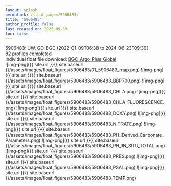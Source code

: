 ```yaml
---
layout: splash
permalink: /float_pages/5906483/
title: "5906483"
author_profile: false
last_created_on: 2025-09-30
toc: false
---
```

 
5906483: UW, GO-BGC (2022-01-09T06:38 to 2024-06-23T09:39)\
82 profiles completed\
Individual float file download: [BGC_Argo_Plus_Global](https://ftp.soest.hawaii.edu/bgc_argo_plus/Individual_Floats/outliers_removed/5906483_Sprof_processed.nc)\
![img-png]({{ site.url }}{{ site.baseurl }}/assets/images/float_figures/5906483/01_5906483_map.png)
![img-png]({{ site.url }}{{ site.baseurl }}/assets/images/float_figures/5906483/5906483_BBP700.png)
![img-png]({{ site.url }}{{ site.baseurl }}/assets/images/float_figures/5906483/5906483_CHLA.png)
![img-png]({{ site.url }}{{ site.baseurl }}/assets/images/float_figures/5906483/5906483_CHLA_FLUORESCENCE.png)
![img-png]({{ site.url }}{{ site.baseurl }}/assets/images/float_figures/5906483/5906483_DOXY.png)
![img-png]({{ site.url }}{{ site.baseurl }}/assets/images/float_figures/5906483/5906483_NITRATE.png)
![img-png]({{ site.url }}{{ site.baseurl }}/assets/images/float_figures/5906483/5906483_PH_Derived_Carbonate_Parameters.png)
![img-png]({{ site.url }}{{ site.baseurl }}/assets/images/float_figures/5906483/5906483_PH_IN_SITU_TOTAL.png)
![img-png]({{ site.url }}{{ site.baseurl }}/assets/images/float_figures/5906483/5906483_PRES.png)
![img-png]({{ site.url }}{{ site.baseurl }}/assets/images/float_figures/5906483/5906483_PSAL.png)
![img-png]({{ site.url }}{{ site.baseurl }}/assets/images/float_figures/5906483/5906483_TEMP.png)
